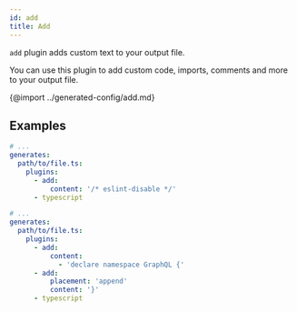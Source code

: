 ```yaml
---
id: add
title: Add
---
```


`add` plugin adds custom text to your output file.

You can use this plugin to add custom code, imports, comments and more to your output file.

{@import ../generated-config/add.md}

## Examples
 
```yaml
# ...
generates:
  path/to/file.ts:
    plugins:
      - add:
          content: '/* eslint-disable */'
      - typescript
```

```yaml
# ...
generates:
  path/to/file.ts:
    plugins:
      - add:
          content:
            - 'declare namespace GraphQL {'
      - add:
          placement: 'append'
          content: '}'
      - typescript
```
